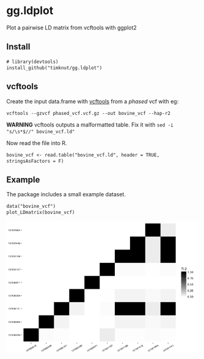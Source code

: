 # gg.ldplot
Plot a pairwise LD matrix from vcftools with ggplot2

## Install
```{R}
# library(devtools)
install_github("timknut/gg.ldplot")
```

## vcftools
Create the input data.frame with [vcftools](https://vcftools.github.io/index.html) from a *phased* vcf with eg:

```{sh}
vcftools --gzvcf phased_vcf.vcf.gz --out bovine_vcf --hap-r2
```
**WARNING** vcftools outputs a malformatted table. Fix it with `sed -i "s/\s*$//" bovine_vcf.ld"`

Now read the file into R.
```{R}
bovine_vcf <- read.table("bovine_vcf.ld", header = TRUE, stringsAsFactors = F)
```

## Example
The package includes a small example dataset.

```{R}
data("bovine_vcf")
plot_LDmatrix(bovine_vcf)
```

![Example plot](/data/Rplot.png)

